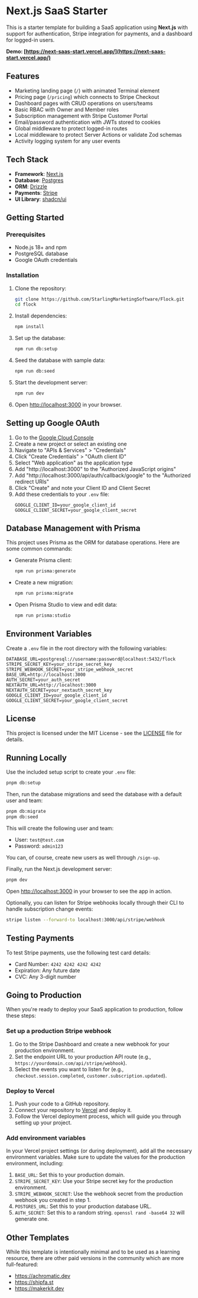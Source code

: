 # Next.js SaaS Starter

This is a starter template for building a SaaS application using **Next.js** with support for authentication, Stripe integration for payments, and a dashboard for logged-in users.

**Demo: [https://next-saas-start.vercel.app/](https://next-saas-start.vercel.app/)**

## Features

- Marketing landing page (`/`) with animated Terminal element
- Pricing page (`/pricing`) which connects to Stripe Checkout
- Dashboard pages with CRUD operations on users/teams
- Basic RBAC with Owner and Member roles
- Subscription management with Stripe Customer Portal
- Email/password authentication with JWTs stored to cookies
- Global middleware to protect logged-in routes
- Local middleware to protect Server Actions or validate Zod schemas
- Activity logging system for any user events

## Tech Stack

- **Framework**: [Next.js](https://nextjs.org/)
- **Database**: [Postgres](https://www.postgresql.org/)
- **ORM**: [Drizzle](https://orm.drizzle.team/)
- **Payments**: [Stripe](https://stripe.com/)
- **UI Library**: [shadcn/ui](https://ui.shadcn.com/)

## Getting Started

### Prerequisites

- Node.js 18+ and npm
- PostgreSQL database
- Google OAuth credentials

### Installation

1. Clone the repository:
   ```bash
   git clone https://github.com/StarlingMarketingSoftware/Flock.git
   cd flock
   ```

2. Install dependencies:
   ```bash
   npm install
   ```

3. Set up the database:
   ```bash
   npm run db:setup
   ```

4. Seed the database with sample data:
   ```bash
   npm run db:seed
   ```

5. Start the development server:
   ```bash
   npm run dev
   ```

6. Open [http://localhost:3000](http://localhost:3000) in your browser.

## Setting up Google OAuth

1. Go to the [Google Cloud Console](https://console.cloud.google.com/)
2. Create a new project or select an existing one
3. Navigate to "APIs & Services" > "Credentials"
4. Click "Create Credentials" > "OAuth client ID"
5. Select "Web application" as the application type
6. Add "http://localhost:3000" to the "Authorized JavaScript origins"
7. Add "http://localhost:3000/api/auth/callback/google" to the "Authorized redirect URIs"
8. Click "Create" and note your Client ID and Client Secret
9. Add these credentials to your `.env` file:
   ```
   GOOGLE_CLIENT_ID=your_google_client_id
   GOOGLE_CLIENT_SECRET=your_google_client_secret
   ```

## Database Management with Prisma

This project uses Prisma as the ORM for database operations. Here are some common commands:

- Generate Prisma client:
  ```bash
  npm run prisma:generate
  ```

- Create a new migration:
  ```bash
  npm run prisma:migrate
  ```

- Open Prisma Studio to view and edit data:
  ```bash
  npm run prisma:studio
  ```

## Environment Variables

Create a `.env` file in the root directory with the following variables:

```
DATABASE_URL=postgresql://username:password@localhost:5432/flock
STRIPE_SECRET_KEY=your_stripe_secret_key
STRIPE_WEBHOOK_SECRET=your_stripe_webhook_secret
BASE_URL=http://localhost:3000
AUTH_SECRET=your_auth_secret
NEXTAUTH_URL=http://localhost:3000
NEXTAUTH_SECRET=your_nextauth_secret_key
GOOGLE_CLIENT_ID=your_google_client_id
GOOGLE_CLIENT_SECRET=your_google_client_secret
```

## License

This project is licensed under the MIT License - see the [LICENSE](LICENSE) file for details.

## Running Locally

Use the included setup script to create your `.env` file:

```bash
pnpm db:setup
```

Then, run the database migrations and seed the database with a default user and team:

```bash
pnpm db:migrate
pnpm db:seed
```

This will create the following user and team:

- User: `test@test.com`
- Password: `admin123`

You can, of course, create new users as well through `/sign-up`.

Finally, run the Next.js development server:

```bash
pnpm dev
```

Open [http://localhost:3000](http://localhost:3000) in your browser to see the app in action.

Optionally, you can listen for Stripe webhooks locally through their CLI to handle subscription change events:

```bash
stripe listen --forward-to localhost:3000/api/stripe/webhook
```

## Testing Payments

To test Stripe payments, use the following test card details:

- Card Number: `4242 4242 4242 4242`
- Expiration: Any future date
- CVC: Any 3-digit number

## Going to Production

When you're ready to deploy your SaaS application to production, follow these steps:

### Set up a production Stripe webhook

1. Go to the Stripe Dashboard and create a new webhook for your production environment.
2. Set the endpoint URL to your production API route (e.g., `https://yourdomain.com/api/stripe/webhook`).
3. Select the events you want to listen for (e.g., `checkout.session.completed`, `customer.subscription.updated`).

### Deploy to Vercel

1. Push your code to a GitHub repository.
2. Connect your repository to [Vercel](https://vercel.com/) and deploy it.
3. Follow the Vercel deployment process, which will guide you through setting up your project.

### Add environment variables

In your Vercel project settings (or during deployment), add all the necessary environment variables. Make sure to update the values for the production environment, including:

1. `BASE_URL`: Set this to your production domain.
2. `STRIPE_SECRET_KEY`: Use your Stripe secret key for the production environment.
3. `STRIPE_WEBHOOK_SECRET`: Use the webhook secret from the production webhook you created in step 1.
4. `POSTGRES_URL`: Set this to your production database URL.
5. `AUTH_SECRET`: Set this to a random string. `openssl rand -base64 32` will generate one.

## Other Templates

While this template is intentionally minimal and to be used as a learning resource, there are other paid versions in the community which are more full-featured:

- https://achromatic.dev
- https://shipfa.st
- https://makerkit.dev
